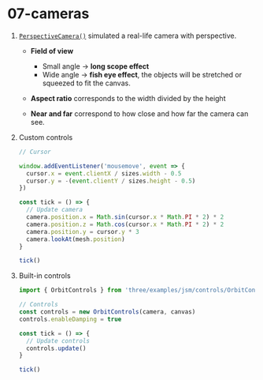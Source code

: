 # 07-cameras

1.  [`PerspectiveCamera()`](https://threejs.org/docs/#api/en/cameras/PerspectiveCamera) simulated a real-life camera with perspective.

    - **Field of view**

      - Small angle &rarr; **long scope effect**
      - Wide angle &rarr; **fish eye effect**, the objects will be stretched or squeezed to fit the canvas.

    - **Aspect ratio** corresponds to the width divided by the height

    - **Near and far** correspond to how close and how far the camera can see.

2.  Custom controls

    ```js
    // Cursor

    window.addEventListener('mousemove', event => {
      cursor.x = event.clientX / sizes.width - 0.5
      cursor.y = -(event.clientY / sizes.height - 0.5)
    })

    const tick = () => {
      // Update camera
      camera.position.x = Math.sin(cursor.x * Math.PI * 2) * 2
      camera.position.z = Math.cos(cursor.x * Math.PI * 2) * 2
      camera.position.y = cursor.y * 3
      camera.lookAt(mesh.position)
    }

    tick()
    ```

3.  Built-in controls

    ```js
    import { OrbitControls } from 'three/examples/jsm/controls/OrbitControls.js'

    // Controls
    const controls = new OrbitControls(camera, canvas)
    controls.enableDamping = true

    const tick = () => {
      // Update controls
      controls.update()
    }

    tick()
    ```
